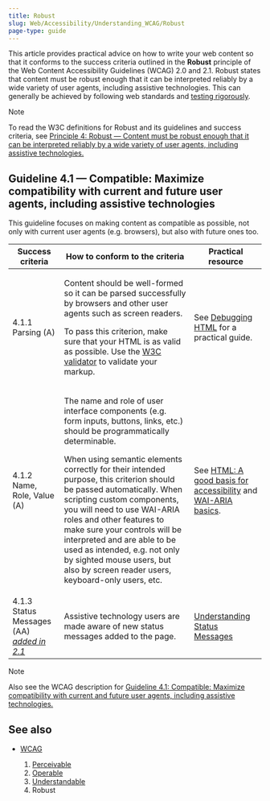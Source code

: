 ```yaml
---
title: Robust
slug: Web/Accessibility/Understanding_WCAG/Robust
page-type: guide
---
```




This article provides practical advice on how to write your web content so that it conforms to the success criteria outlined in the **Robust** principle of the Web Content Accessibility Guidelines (WCAG) 2.0 and 2.1. Robust states that content must be robust enough that it can be interpreted reliably by a wide variety of user agents, including assistive technologies. This can generally be achieved by following web standards and [testing rigorously](/Learn/Tools_and_testing/Cross_browser_testing).

> [!NOTE]
> To read the W3C definitions for Robust and its guidelines and success criteria, see [Principle 4: Robust — Content must be robust enough that it can be interpreted reliably by a wide variety of user agents, including assistive technologies.](https://www.w3.org/TR/WCAG21/#robust)

## Guideline 4.1 — Compatible: Maximize compatibility with current and future user agents, including assistive technologies

This guideline focuses on making content as compatible as possible, not only with current user agents (e.g. browsers), but also with future ones too.

<table class="standard-table">
  <thead>
    <tr>
      <th scope="col">Success criteria</th>
      <th scope="col">How to conform to the criteria</th>
      <th scope="col">Practical resource</th>
    </tr>
  </thead>
  <tbody>
    <tr>
      <td>4.1.1 Parsing (A)</td>
      <td>
        <p>
          Content should be well-formed so it can be parsed successfully by
          browsers and other user agents such as screen readers.
        </p>
        <p>
          To pass this criterion, make sure that your HTML is as valid as
          possible. Use the
          <a href="https://validator.w3.org/">W3C validator</a> to validate your
          markup.
        </p>
      </td>
      <td>
        See
        <a href="/Learn/HTML/Introduction_to_HTML/Debugging_HTML"
          >Debugging HTML</a
        >
        for a practical guide.
      </td>
    </tr>
    <tr>
      <td>4.1.2 Name, Role, Value (A)</td>
      <td>
        <p>
          The name and role of user interface components (e.g. form inputs,
          buttons, links, etc.) should be programmatically determinable.
        </p>
        <p>
          When using semantic elements correctly for their intended purpose,
          this criterion should be passed automatically. When scripting custom
          components, you will need to use WAI-ARIA roles and other features to
          make sure your controls will be interpreted and are able to be used as
          intended, e.g. not only by sighted mouse users, but also by
          screen reader users, keyboard-only users, etc.
        </p>
      </td>
      <td>
        See
        <a href="/Learn/Accessibility/HTML"
          >HTML: A good basis for accessibility</a
        >
        and
        <a href="/Learn/Accessibility/WAI-ARIA_basics"
          >WAI-ARIA basics</a
        >.
      </td>
    </tr>
    <tr>
      <td>
        4.1.3 Status Messages (AA) <em
          ><a
            href="https://www.w3.org/TR/WCAG21/#new-features-in-wcag-2-1"
            rel="noopener"
            >added in 2.1</a
          ></em
        >
      </td>
      <td>
        <p>
          Assistive technology users are made aware of new status messages added
          to the page.
        </p>
      </td>
      <td>
        <a
          href="https://www.w3.org/WAI/WCAG21/Understanding/status-messages.html"
          >Understanding Status Messages</a
        >
      </td>
    </tr>
  </tbody>
</table>

> [!NOTE]
> Also see the WCAG description for [Guideline 4.1: Compatible: Maximize compatibility with current and future user agents, including assistive technologies.](https://www.w3.org/TR/WCAG21/#compatible)

## See also

- [WCAG](/Web/Accessibility/Understanding_WCAG)

  1. [Perceivable](/Web/Accessibility/Understanding_WCAG/Perceivable)
  2. [Operable](/Web/Accessibility/Understanding_WCAG/Operable)
  3. [Understandable](/Web/Accessibility/Understanding_WCAG/Understandable)
  4. Robust
